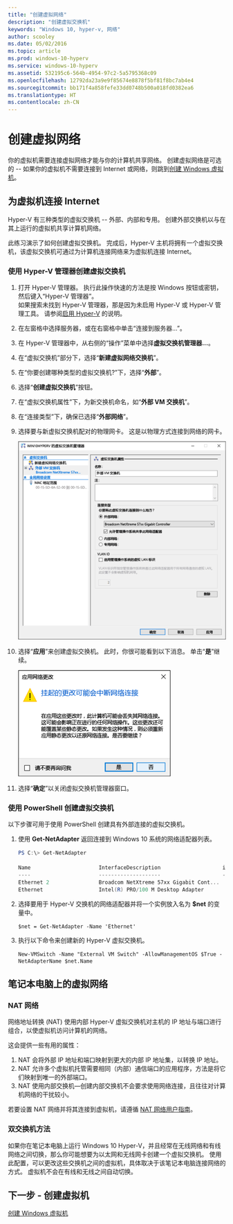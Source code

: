 ```yaml
---
title: "创建虚拟网络"
description: "创建虚拟交换机"
keywords: "Windows 10, hyper-v, 网络"
author: scooley
ms.date: 05/02/2016
ms.topic: article
ms.prod: windows-10-hyperv
ms.service: windows-10-hyperv
ms.assetid: 532195c6-564b-4954-97c2-5a5795368c09
ms.openlocfilehash: 12792da23a9e9f85674e8878f5bf81f8bc7ab4e4
ms.sourcegitcommit: bb171f4a858fefe33dd0748b500a018fd0382ea6
ms.translationtype: HT
ms.contentlocale: zh-CN
---
```

# <a name="create-a-virtual-network"></a>创建虚拟网络

你的虚拟机需要连接虚拟网络才能与你的计算机共享网络。  创建虚拟网络是可选的 -- 如果你的虚拟机不需要连接到 Internet 或网络，则跳到[创建 Windows 虚拟机](create-virtual-machine.md)。


## <a name="connect-virtual-machines-to-the-internet"></a>为虚拟机连接 Internet

Hyper-V 有三种类型的虚拟交换机 -- 外部、内部和专用。 创建外部交换机以与在其上运行的虚拟机共享计算机网络。

此练习演示了如何创建虚拟交换机。 完成后，Hyper-V 主机将拥有一个虚拟交换机，该虚拟交换机可通过为计算机连接网络来为虚拟机连接 Internet。 

### <a name="create-a-virtual-switch-with-hyper-v-manager"></a>使用 Hyper-V 管理器创建虚拟交换机

1. 打开 Hyper-V 管理器。  执行此操作快速的方法是按 Windows 按钮或密钥，然后键入“Hyper-V 管理器”。  
如果搜索未找到 Hyper-V 管理器，那是因为未启用 Hyper-V 或 Hyper-V 管理工具。  请参阅[启用 Hyper-V](enable-hyper-v.md) 的说明。

2. 在左窗格中选择服务器，或在右窗格中单击“连接到服务器…”。

3. 在 Hyper-V 管理器中，从右侧的“操作”菜单中选择**虚拟交换机管理器...**。 

4. 在“虚拟交换机”部分下，选择“**新建虚拟网络交换机**”。

5. 在“你要创建哪种类型的虚拟交换机?”下，选择“**外部**”。

6. 选择“**创建虚拟交换机**”按钮。

7. 在“虚拟交换机属性”下，为新交换机命名，如“**外部 VM 交换机**”。

8. 在“连接类型”下，确保已选择“**外部网络**”。

9. 选择要与新虚拟交换机配对的物理网卡。 这是以物理方式连接到网络的网卡。  

    ![](media/newSwitch_upd.png)

10. 选择“**应用**”来创建虚拟交换机。 此时，你很可能看到以下消息。 单击“**是**”继续。

    ![](media/pen_changes_upd.png)  

11. 选择“**确定**”以关闭虚拟交换机管理器窗口。


### <a name="create-a-virtual-switch-with-powershell"></a>使用 PowerShell 创建虚拟交换机

以下步骤可用于使用 PowerShell 创建具有外部连接的虚拟交换机。 

1. 使用 **Get-NetAdapter** 返回连接到 Windows 10 系统的网络适配器列表。

    ```powershell
    PS C:\> Get-NetAdapter

    Name                      InterfaceDescription                    ifIndex Status       MacAddress             LinkSpeed
    ----                      --------------------                    ------- ------       ----------             ---------
    Ethernet 2                Broadcom NetXtreme 57xx Gigabit Cont...       5 Up           BC-30-5B-A8-C1-7F         1 Gbps
    Ethernet                  Intel(R) PRO/100 M Desktop Adapter            3 Up           00-0E-0C-A8-DC-31        10 Mbps  
    ```

2. 选择要用于 Hyper-V 交换机的网络适配器并将一个实例放入名为 **$net** 的变量中。

    ```
    $net = Get-NetAdapter -Name 'Ethernet'
    ```

3. 执行以下命令来创建新的 Hyper-V 虚拟交换机。

    ```
    New-VMSwitch -Name "External VM Switch" -AllowManagementOS $True -NetAdapterName $net.Name
    ```

## <a name="virtual-networking-on-a-laptop"></a>笔记本电脑上的虚拟网络

### <a name="nat-networking"></a>NAT 网络
网络地址转换 (NAT) 使用内部 Hyper-V 虚拟交换机对主机的 IP 地址与端口进行组合，以使虚拟机访问计算机的网络。

这会提供一些有用的属性：
1. NAT 会将外部 IP 地址和端口映射到更大的内部 IP 地址集，以转换 IP 地址。 
2. NAT 允许多个虚拟机托管需要相同（内部）通信端口的应用程序，方法是将它们映射到唯一的外部端口。
3. NAT 使用内部交换机—创建内部交换机不会要求使用网络连接，且往往对计算机网络的干扰较小。

若要设置 NAT 网络并将其连接到虚拟机，请遵循 [NAT 网络用户指南](../user-guide/setup-nat-network.md)。

### <a name="the-two-switch-approach"></a>双交换机方法
如果你在笔记本电脑上运行 Windows 10 Hyper-V，并且经常在无线网络和有线网络之间切换，那么你可能想要为以太网和无线网卡创建一个虚拟交换机。 使用此配置，可以更改这些交换机之间的虚拟机，具体取决于该笔记本电脑连接网络的方式。 虚拟机不会在有线和无线之间自动切换。


## <a name="next-step---create-a-virtual-machine"></a>下一步 - 创建虚拟机
[创建 Windows 虚拟机](create-virtual-machine.md)

